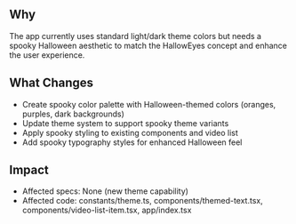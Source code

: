 ## Why
The app currently uses standard light/dark theme colors but needs a spooky Halloween aesthetic to match the HallowEyes concept and enhance the user experience.

## What Changes
- Create spooky color palette with Halloween-themed colors (oranges, purples, dark backgrounds)
- Update theme system to support spooky theme variants
- Apply spooky styling to existing components and video list
- Add spooky typography styles for enhanced Halloween feel

## Impact
- Affected specs: None (new theme capability)
- Affected code: constants/theme.ts, components/themed-text.tsx, components/video-list-item.tsx, app/index.tsx